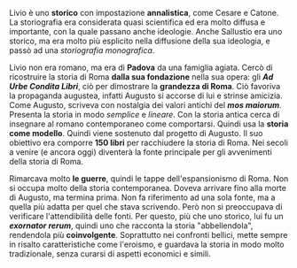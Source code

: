Livio è uno **storico** con impostazione **annalistica**, come Cesare e Catone. La storiografia era considerata quasi scientifica ed era molto diffusa e importante, con la quale passano anche ideologie. Anche Sallustio era uno storico, ma era molto più esplicito nella diffusione della sua ideologia, e passò ad una *storiografia monografica*.

Livio non era romano, ma era di **Padova** da una famiglia agiata. Cercò di ricostruire la storia di Roma **dalla sua fondazione** nella sua opera: gli ***Ad Urbe Condita Libri***, ciò per dimostrare la **grandezza di Roma**. Ciò favoriva la propaganda augustea, infatti Augusto si accorse di lui e strinse amicizia. Come Augusto, scriveva con nostalgia dei valori antichi del ***mos maiorum***.
Presenta la storia in modo *semplice* e *lineare*. Con la storia antica cerca di insegnare al romano contemporaneo come comportarsi. Quindi usa la **storia come modello**.
Quindi viene sostenuto dal progetto di Augusto.
Il suo obiettivo era comporre **150 libri** per racchiudere la storia di Roma. Nei secoli a venire (e ancora oggi) diventerà la fonte principale per gli avvenimenti della storia di Roma.

Rimarcava molto **le guerre**, quindi le tappe dell'espansionismo di Roma. Non si occupa molto della storia contemporanea. Doveva arrivare fino alla morte di Augusto, ma termina prima.
Non fa riferimento ad una sola fonte, ma a quella più adatta per quel che stava scrivendo. Però non si preoccupava di verificare l'attendibilità delle fonti. Per questo, più che uno storico, lui fu un ***exornator rerum***, quindi uno che racconta la storia "abbellendola", rendendola più **coinvolgente**.
Soprattutto nei confronti bellici, mette sempre in risalto caratteristiche come l'eroismo, e guardava la storia in modo molto tradizionale, senza curarsi di aspetti economici e simili.
